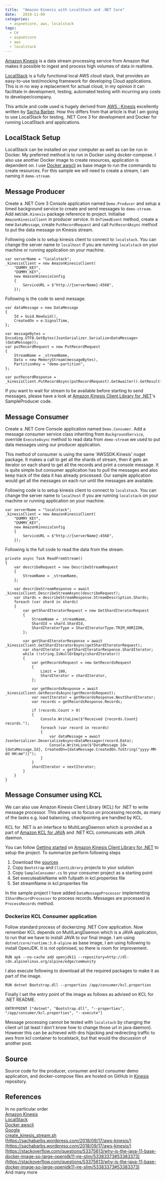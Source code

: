 ```yaml
---
title:  "Amazon Kinesis with LocalStack and .NET Core"
date:   2019-11-09
categories:
  - aspnetcore, aws, localstack
tags:
  - C#
  - aspnetcore
  - aws
  - localstack
---
```

[Amazon Kinesis](https://aws.amazon.com/kinesis/) is a data stream processing service from Amazon that makes it possible to ingest and process high volumes of data in realtime.  

[LocalStack](https://github.com/localstack/localstack) is a fully functional local AWS cloud stack, that provides an easy-to-use test/mocking framework for developing Cloud applications. This is in no way a replacement for actual cloud, in my opinion it can facilitate in development, testing, automated testing with incurring any costs to developer/company.  

This article and code used is hugely derived from [AWS : Kinesis](https://sachabarbs.wordpress.com/2018/09/17/aws-kinesis/) excellently written by [Sacha Barber](https://github.com/sachabarber). How this differs from that article is that I am going to use LocalStack for testing, .NET Core 3 for development and Docker for running LocalStack and applications.

## LocalStack Setup
LocalStack can be installed on your computer as well as can be run in Docker. My preferred method is to run in Docker using docker-compose. I also use another Docker image to create resources, application is dependent on. I use [Docker awscli](https://github.com/xueshanf/docker-awscli) as base image to run the commands to create resources. For this sample we will need to create a stream, I am naming it `demo-stream`.  

## Message Producer
Create a .NET Core 3 Console application named `Demo.Producer` and setup a timed background service to create and send messages to `demo-stream`. Add `AWSSDK.Kinesis` package reference to project. Initialise `AmazonKinesisClient` in producer service. In `OnTimedEvent` method, create a new `DataMessage`, create `PutRecordRequest` and call `PutRecordAsync` method to put the data message on Kinesis stream.  

Following code is to setup kinesis client to connect to `localstack`. You can change the server name to `localhost` if you are running `localstack` on your machine or running application on your machine.  
```
var serverName = "localstack";
_kinesisClient = new AmazonKinesisClient(
    "DUMMY_KEY",
    "DUMMY_KEY",
    new AmazonKinesisConfig
    {
        ServiceURL = $"http://{serverName}:4568",
    });
```

Following is the code to send message.  
```
var dataMessage = new DataMessage
{
    Id = Guid.NewGuid(),
    CreatedOn = e.SignalTime,
};

var messageBytes = Encoding.UTF8.GetBytes(JsonSerializer.Serialize<DataMessage>(dataMessage));
var putRecordRequest = new PutRecordRequest
{
    StreamName = _streamName,
    Data = new MemoryStream(messageBytes),
    PartitionKey = "demo-partition",
};

var putRecordResponse = _kinesisClient.PutRecordAsync(putRecordRequest).GetAwaiter().GetResult();
```

If you want to wait for stream to be available before starting to send messages, please have a look at [Amazon Kinesis Client Library for .NET](https://github.com/awslabs/amazon-kinesis-client-net)'s SampleProducer code.  

## Message Consumer
Create a .NET Core Console application named `Demo.Consumer`. Add a message consumer service class inheriting from `BackgroundService`, override `ExecuteAsync` method to read data from `demo-stream` we used to put data messages using our producer application.  

This method of consumer is using the same 'AWSSDK.Kinesis' nuget package. It makes a call to get all the shards of stream, then it gets an iterator on each shard to get all the records and print a console message. It is quite simple but consumer application has to pull the messages and also keep track of the data it has already processed. Our sample application would get all the messages on each run until the messages are available.  


Following code is to setup kinesis client to connect to `localstack`. You can change the server name to `localhost` if you are running `localstack` on your machine or running application on your machine.  
```
var serverName = "localstack";
_kinesisClient = new AmazonKinesisClient(
    "DUMMY_KEY",
    "DUMMY_KEY",
    new AmazonKinesisConfig
    {
        ServiceURL = $"http://{serverName}:4568",
    });
```

Following is the full code to read the data from the stream.  
```
private async Task ReadFromStream()
{
    var describeRequest = new DescribeStreamRequest
    {
        StreamName = _streamName,
    };

    var describeStreamResponse = await _kinesisClient.DescribeStreamAsync(describeRequest);
    var shards = describeStreamResponse.StreamDescription.Shards;
    foreach (var shard in shards)
    {
        var getShardIteratorRequest = new GetShardIteratorRequest
        {
            StreamName = _streamName,
            ShardId = shard.ShardId,
            ShardIteratorType = ShardIteratorType.TRIM_HORIZON,
        };

        var getShardIteratorResponse = await _kinesisClient.GetShardIteratorAsync(getShardIteratorRequest);
        var shardIterator = getShardIteratorResponse.ShardIterator;
        while (!string.IsNullOrEmpty(shardIterator))
        {
            var getRecordsRequest = new GetRecordsRequest
            {
                Limit = 100,
                ShardIterator = shardIterator,
            };

            var getRecordsResponse = await _kinesisClient.GetRecordsAsync(getRecordsRequest);
            var nextIterator = getRecordsResponse.NextShardIterator;
            var records = getRecordsResponse.Records;

            if (records.Count > 0)
            {
                Console.WriteLine($"Received {records.Count} records.");
                foreach (var record in records)
                {
                    var dataMessage = await JsonSerializer.DeserializeAsync<DataMessage>(record.Data);
                    Console.WriteLine($"DataMessage Id={dataMessage.Id}, CreatedOn={dataMessage.CreatedOn.ToString("yyyy-MM-dd HH:mm")}");
                }
            }
            shardIterator = nextIterator;
        }
    }
}
```

## Message Consumer using KCL
We can also use Amazon Kinesis Client Library (KCL) for .NET to write message processor. This allows us to focus on processing records, as many of the tasks e.g. load balancing, checkpointing are handled by KCL.

KCL for .NET is an interface to MultiLangDaemon which is provided as a part of [Amazon KCL for JAVA](https://github.com/awslabs/amazon-kinesis-client) and .NET KCL communicats with JAVA daemon.  

You can follow [Getting started](https://github.com/awslabs/amazon-kinesis-client-net#getting-started) on [Amazon Kinesis Client Library for .NET](https://github.com/awslabs/amazon-kinesis-client-net) to setup the project. To summarize perform following steps  
1. Download the [sources](https://github.com/awslabs/amazon-kinesis-client-net)
2. Copy `Bootstrap` and `ClientLibrary` projects to your solution
3. Copy `SampleConsumer.cs` to your consumer project as a starting point
4. Set executeableName with fullpath in kcl.properties file
5. Set streamName in kcl.properites file

In the sample project I have added `DataMessageProcessor` implementing `IShardRecordProcessor` to process records. Messages are processed in `ProcessRecords` method.  

### Dockerize KCL Consumer application
Follow standard process of dockerizing .NET Core application. Now remember KCL depends on MutilLangDaemon which is a JAVA application, to run that we have to install JAVA to our final image. I am using `dotnet/core/runtime:3.0-alpine` as base image, I am using following to install OpenJDK. It is not optimised, so there is room for improvement.  
```
RUN apk --no-cache add openjdk11 --repository=http://dl-cdn.alpinelinux.org/alpine/edge/community
```
I also execute following to download all the required packages to make it as part of the image.  
```
RUN dotnet Bootstrap.dll --properties /app/consumer/kcl.properties
```
Finally I set the entry point of the image as follows as advised on KCL for .NET README.  
```
ENTRYPOINT ["dotnet", "Bootstrap.dll", "--properties", "/app/consumer/kcl.properties", "--execute"]
```
  
Message processing cannot be tested with `localstack` by changing the client url (at least I don't know how to change those url in java daemon). However this can be achieved with dns hijacking and redirecting traffic to aws from kcl container to localstack, but that would the discussion of another post.  

## Source
Source code for the producer, consumer and kcl consumer demo application, and docker-compose files are hosted on GitHub in [Kinesis](https://github.com/kashifsoofi/aws/tree/master/Messaging/Kinesis) repository.  

## References
In no particular order  
[Amazon Kinesis](https://aws.amazon.com/kinesis/)  
[LocalStack](https://github.com/localstack/localstack)  
[Docker awscli](https://github.com/xueshanf/docker-awscli)  
[Google](https://www.google.com)  
[create_kinesis_stream.sh](https://gist.github.com/etspaceman/137f7f540af32bf106873813c830a699)  
[https://sachabarbs.wordpress.com/2018/09/17/aws-kinesis/](https://sachabarbs.wordpress.com/2018/09/17/aws-kinesis/)  
[https://stackoverflow.com/questions/53375613/why-is-the-java-11-base-docker-image-so-large-openjdk11-jre-slim/53383373#53383373](https://stackoverflow.com/questions/53375613/why-is-the-java-11-base-docker-image-so-large-openjdk11-jre-slim/53383373#53383373)  
And many more